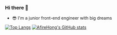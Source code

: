 ### Hi there 👋

<!--
**AfireHong/AfireHong** is a ✨ _special_ ✨ repository because its `README.md` (this file) appears on your GitHub profile.

Here are some ideas to get you started:

- 👯 I’m looking to collaborate on ...
- 🤔 I’m looking for help with ...
- 💬 Ask me about ...
- 📫 How to reach me: ...
- 😄 Pronouns: ...
- ⚡ Fun fact: ...
-->

- 😎 I'm a junior front-end engineer with big dreams 


[![Top Langs](https://github-readme-stats.vercel.app/api/top-langs/?username=AfireHong&cache_seconds=1800&layout=compact&hide_border=true&bg_color=FFFFFF&icon_color=87b2fd&text_color=000000)](https://github.com/anuraghazra/github-readme-stats)
[![AfireHong's GitHub stats](https://github-readme-stats.vercel.app/api?username=AfireHong&text_color=586069&layout=compact&hide_border=true&bg_color=fff&title_color=0366d6&count_private=true&show_icons=true&include_all_commits=true)](https://github.com/anuraghazra/github-readme-stats)

